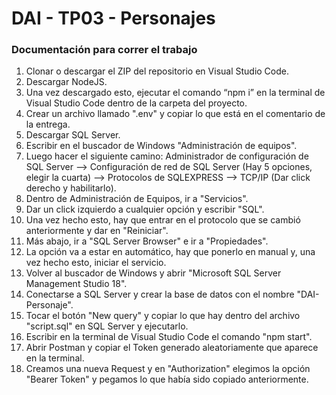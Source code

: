 # DAI - TP03 - Personajes

### Documentación para correr el trabajo

1. Clonar o descargar el ZIP del repositorio en Visual Studio Code.
2. Descargar NodeJS.
3. Una vez descargado esto, ejecutar el comando “npm i” en la terminal de Visual Studio Code dentro de la carpeta del proyecto.
4. Crear un archivo llamado ".env" y copiar lo que está en el comentario de la entrega.
5. Descargar SQL Server.
6. Escribir en el buscador de Windows "Administración de equipos".
7. Luego hacer el siguiente camino: Administrador de configuración de SQL Server --> Configuración de red de SQL Server (Hay 5 opciones, elegir la cuarta) --> Protocolos de SQLEXPRESS --> TCP/IP (Dar click derecho y habilitarlo).
8. Dentro de Administración de Equipos, ir a "Servicios".
9. Dar un click izquierdo a cualquier opción y escribir "SQL".
10. Una vez hecho esto, hay que entrar en el protocolo que se cambió anteriormente y dar en "Reiniciar".
11. Más abajo, ir a "SQL Server Browser" e ir a "Propiedades".
12. La opción va a estar en automático, hay que ponerlo en manual y, una vez hecho esto, iniciar el servicio.
13. Volver al buscador de Windows y abrir "Microsoft SQL Server Management Studio 18".
14. Conectarse a SQL Server y crear la base de datos con el nombre "DAI-Personaje".
15. Tocar el botón "New query" y copiar lo que hay dentro del archivo "script.sql" en SQL Server y ejecutarlo.
16. Escribir en la terminal de Visual Studio Code el comando "npm start".
17. Abrir Postman y copiar el Token generado aleatoriamente que aparece en la terminal.
18. Creamos una nueva Request y en "Authorization" elegimos la opción "Bearer Token" y pegamos lo que había sido copiado anteriormente.
